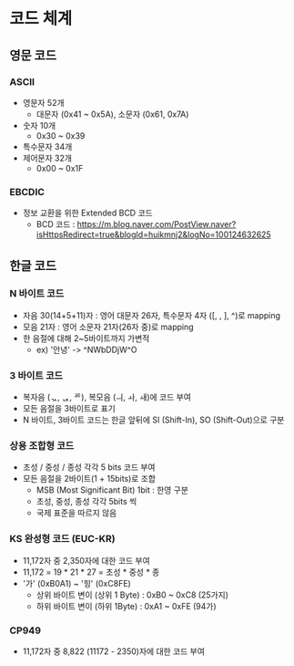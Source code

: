 # 코드 체계  

## 영문 코드
### ASCII  
- 영문자 52개
  - 대문자 (0x41 ~ 0x5A), 소문자 (0x61, 0x7A)
- 숫자 10개
  - 0x30 ~ 0x39
- 특수문자 34개
- 제어문자 32개
  - 0x00 ~ 0x1F

### EBCDIC
- 정보 교환을 위한 Extended BCD 코드
  - BCD 코드 : https://m.blog.naver.com/PostView.naver?isHttpsRedirect=true&blogId=huikmnj2&logNo=100124632625

## 한글 코드
### N 바이트 코드
- 자음 30(14+5+11)자 : 영어 대문자 26자, 특수문자 4자 ([, \, ], ^)로 mapping
- 모음 21자 : 영어 소문자 21자(26자 중)로 mapping
- 한 음절에 대해 2~5바이트까지 가변적
  - ex) '안녕' -> ^NWbDDjW^O

### 3 바이트 코드
- 복자음 (ᆪ, ᆬ, ᄚ), 복모음 (ㅢ, ㅘ, ㅙ)에 코드 부여
- 모든 음절을 3바이트로 표기
- N 바이트, 3바이트 코드는 한글 앞뒤에 SI (Shift-In), SO (Shift-Out)으로 구분

### 상용 조합형 코드
- 초성 / 중성 / 종성 각각 5 bits 코드 부여
- 모든 음절을 2바이트(1 + 15bits)로 조합
  - MSB (Most Significant Bit) 1bit : 한영 구분
  - 초성, 중성, 종성 각각 5bits 씩 
  - 국제 표준을 따르지 않음

### KS 완성형 코드 (EUC-KR)
- 11,172자 중 2,350자에 대한 코드 부여
- 11,172 = 19 * 21 * 27 = 초성 * 중성 * 종
- '가' (0xB0A1) ~ '힝' (0xC8FE)
  - 상위 바이트 변이 (상위 1 Byte) : 0xB0 ~ 0xC8 (25가지)
  - 하위 바이트 변이 (하위 1Byte) : 0xA1 ~ 0xFE (94가)

### CP949
- 11,172자 중 8,822 (11172 - 2350)자에 대한 코드 부여
